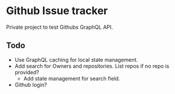 # Github Issue tracker

Private project to test Githubs GraphQL API.

## Todo

- Use GraphQL caching for local state management.
- Add search for Owners and repositories. List repos if no repo is provided?
    - Add state management for search field.
- Github login?